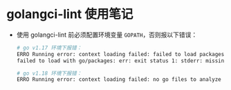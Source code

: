 # golangci-lint 使用笔记

- 使用 golangci-lint 前必须配置环境变量 `GOPATH`，否则报以下错误：

  ```bash
  # go v1.17 环境下报错：
  ERRO Running error: context loading failed: failed to load packages:
  failed to load with go/packages: err: exit status 1: stderr: missing $GOPATH

  # go v1.18 环境下报错：
  ERRO Running error: context loading failed: no go files to analyze
  ```
